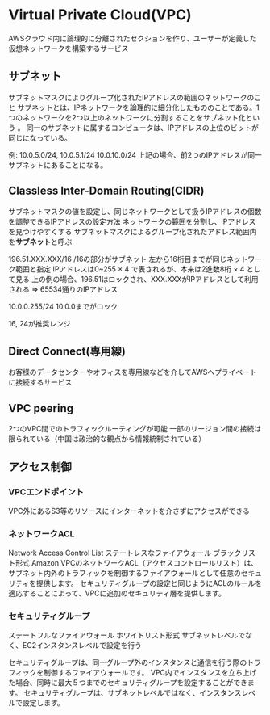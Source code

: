 # Virtual Private Cloud(VPC)

AWSクラウド内に論理的に分離されたセクションを作り、ユーザーが定義した仮想ネットワークを構築するサービス

## サブネット

サブネットマスクによりグループ化されたIPアドレスの範囲のネットワークのこと
サブネットとは、IPネットワークを論理的に細分化したもののことである。1つのネットワークを2つ以上のネットワークに分割することをサブネット化という 。 同一のサブネットに属するコンピュータは、IPアドレスの上位のビットが同じになっている。

例: 10.0.5.0/24, 10.0.5.1/24 10.0.10.0/24
上記の場合、前2つのIPアドレスが同一サブネットにあることになる。

## Classless Inter-Domain Routing(CIDR)

サブネットマスクの値を設定し、同じネットワークとして扱うIPアドレスの個数を調整できるIPアドレスの設定方法
ネットワークの範囲を分割し、IPアドレスを見つけやすくする
サブネットマスクによるグループ化されたアドレス範囲内を**サブネット**と呼ぶ

196.51.XXX.XXX/16
/16の部分がサブネット
左から16桁目までが同じネットワーク範囲と指定
IPアドレスは0~255 × 4 で表されるが、本来は2進数8桁 × 4 として見る
上の例の場合、196.51はロックされ、XXX.XXXがIPアドレスとして利用される => 65534通りのIPアドレス

10.0.0.255/24
10.0.0までがロック

16, 24が推奨レンジ

## Direct Connect(専用線)

お客様のデータセンターやオフィスを専用線などを介してAWSへプライベートに接続するサービス

## VPC peering

2つのVPC間でのトラフィックルーティングが可能
一部のリージョン間の接続は限られている（中国は政治的な観点から情報統制されている）

## アクセス制御

### VPCエンドポイント

VPC外にあるS3等のリソースにインターネットを介さずにアクセスができる

### ネットワークACL

Network Access Control List
ステートレスなファイアウォール
ブラックリスト形式
Amazon VPCのネットワークACL（アクセスコントロールリスト）は、サブネット内外のトラフィックを制御するファイアウォールとして任意のセキュリティを提供します。
セキュリティグループの設定と同じようにACLのルールを適応することによって、VPCに追加のセキュリティ層を提供します。

### セキュリティグループ

ステートフルなファイアウォール
ホワイトリスト形式
サブネットレベルでなく、EC2インスタンスレベルで設定を行う

セキュリティグループは、同一グループ外のインスタンスと通信を行う際のトラフィックを制御するファイアウォールです。
VPC内でインスタンスを立ち上げた場合、同時に最大５つまでのセキュリティグループを設定することができます。 セキュリティグループは、サブネットレベルではなく、インスタンスレベルで設定します。
